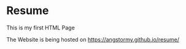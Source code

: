 # Resume

This is my first HTML Page 

The Website is being hosted on https://angstormy.github.io/resume/
